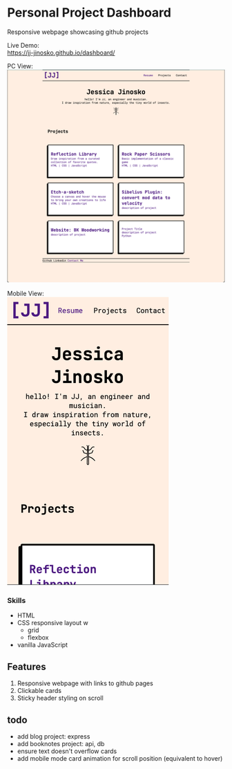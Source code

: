 # Personal Project Dashboard

Responsive webpage showcasing github projects

Live Demo:  
https://jj-jinosko.github.io/dashboard/

PC View:  
![Project Screenshot](/img/dashboard-web.png)

Mobile View:  
![Project Screenshot](/img/dashboard-mobile.png)

### Skills

- HTML
- CSS responsive layout w
  - grid
  - flexbox
- vanilla JavaScript

## Features

1. Responsive webpage with links to github pages
2. Clickable cards
3. Sticky header styling on scroll

## todo

- add blog project: express
- add booknotes project: api, db
- ensure text doesn't overflow cards
- add mobile mode card animation for scroll position (equivalent to hover)
